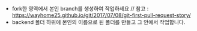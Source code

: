 - fork한 영역에서 본인 branch를 생성하여 작업하세요
 // 참고 : https://wayhome25.github.io/git/2017/07/08/git-first-pull-request-story/
- backend 폴더 하위에 본인의 이름으로 된 폴더를 만들고 그 안에서 작업합니다.